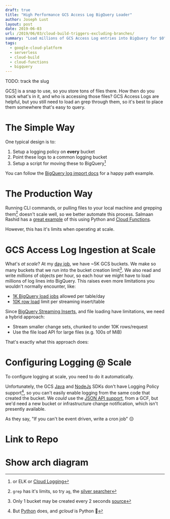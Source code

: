 ```yaml
---
draft: true
title: "High Performance GCS Access Log BigQuery Loader"
author: Joseph Lust
layout: post
date: 2019-06-03
url: /2019/06/03/cloud-build-triggers-excluding-branches/
summary: "Load millions of GCS Access Log entries into BigQuery for $0"
tags:
  - google-cloud-platform
  - serverless
  - cloud-build
  - cloud-functions
  - bigquery
---
```


TODO: track the slug

GCS[1] is a snap to use, so you store tons of files there. How then do you track what's in it, and who is accessing those files? GCS Access Logs are helpful, but you still need to load an grep through them, so it's best to place them somewhere that's easy to query.

# The Simple Way

One typical design is to:

1. Setup a logging policy on __every__ bucket
2. Point these logs to a common logging bucket
3. Setup a script for moving these to BigQuery[^101]

You can follow the [BigQuery log import docs][2] for a happy path example.

# The Production Way

Running CLI commands, or pulling files to your local machine and grepping them[^102] doesn't scale well, so we better automate this process. Salmaan Rashid has a [great example][3] of this using Python and [Cloud Functions][4].

However, this has it's limits when operating at scale.

# GCS Access Log Ingestion at Scale

What's _at scale_? At my [day job][5], we have ~5K GCS buckets. We make so many buckets that we run into the bucket creation limit[^104]. We also read and write _millions_ of objects per hour, so each hour we might have to load millions of log lines into BigQuery. This raises even more limitations you wouldn't normally encounter, like:

- [1K BigQuery load jobs][10] allowed per table/day
- [10K row load][11] limit per streaming insert/table

Since [BigQuery Streaming Inserts][12], and file loading have limitations, we need a hybrid approach:

- Stream smaller change sets, chunked to under 10K rows/request
- Use the file load API for large files (e.g. 100s of MiB)

That's exactly what this approach does:


# Configuring Logging @ Scale

To configure logging at scale, you need to do it automatically.

Unfortunately, the GCS [Java][6] and [NodeJs][9] SDKs don't have Logging Policy support[^103], so you can't easily enable logging from the same code that created the bucket. We _could_ use the [JSON API support][7], from a GCF, but we'd need a new bucket or infrastructure change notification, which isn't presently available.

As they say, "If you can't be event driven, write a cron job" 😔

# Link to Repo

# Show arch diagram

  [^101]: or ELK or [Cloud Logging](https://cloud.google.com/logging/docs/)
  [^102]: `grep` has it's limits, so try `ag`, the [silver searcher](https://github.com/ggreer/the_silver_searcher)
  [^103]: But [Python](https://googleapis.dev/python/storage/latest/buckets.html#google.cloud.storage.bucket.Bucket.enable_logging) does, and _gcloud_ is Python 🤔
  [^104]: Only 1 bucket may be created every 2 seconds [source](https://cloud.google.com/storage/quotas#buckets)

  [1]: https://cloud.google.com/storage/
  [2]: https://cloud.google.com/storage/docs/access-logs#loadBigQuery
  [3]: https://medium.com/google-cloud/google-container-registry-statistics-from-gcs-access-logs-3be705abc413
  [4]: https://cloud.google.com/functions/
  [5]: https://mabl.com
  [6]: https://cloud.google.com/storage/docs/reference/libraries
  [7]: https://cloud.google.com/functions/
  [8]: https://github.com/googleapis/google-cloud-python/tree/master/storage
  [9]: https://googleapis.dev/nodejs/storage/latest/Bucket.html
  [10]: https://cloud.google.com/bigquery/quotas#load_jobs
  [11]: https://cloud.google.com/bigquery/quotas#streaming_inserts
  [12]: https://cloud.google.com/bigquery/streaming-data-into-bigquery
